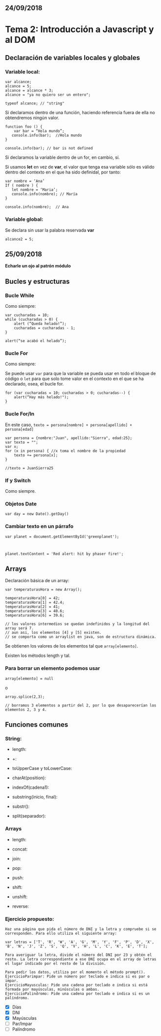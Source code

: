 ## 24/09/2018

# Tema 2: Introducción a Javascript y al DOM

## Declaración de variables locales y globales

### Variable local:

```
var alcance;
alcance = 5;
alcance = alcance * 3;
alcance = "ya no quiero ser un entero"; 

typeof alcance; // "string"
```

Si declaramos dentro de una función, haciendo referencia fuera de ella no obtendremos ningún valor.

```
function foo () {
    var bar = “Hola mundo”;
   console.info(bar);  //Hola mundo
}

console.info(bar); // bar is not defined
```

Si declaramos la variable dentro de un for, en cambio, sí.

Si usamos **let** en vez de **var**, el valor que tenga esa variable sólo es válido dentro del contexto en el que ha sido definidal, por tanto:

```
var nombre = ‘Ana’
If ( nombre ) {
   let nombre = ‘Maria’;
   console.info(nombre); // María
}

console.info(nombre);  // Ana

```

### Variable global:

Se declara sin usar la palabra reservada **var**

```alcance2 = 5;```

## 25/09/2018

**Echarle un ojo al patrón módulo**

## Bucles y estructuras

### Bucle While
Como siempre:

```
var cucharadas = 10; 
while (cucharadas > 0) {
    alert (“Queda helado!”);  
    cucharadas = cucharadas - 1;
}

alert(“se acabó el helado”); 
```

### Bucle For

Como siempre: 

Se puede usar ```var``` para que la variable se pueda usar en todo el bloque de código o ```let``` para que solo tome valor en el contexto en el que se ha declarado, osea, el bucle for. 
```
for (var cucharadas = 10; cucharadas > 0; cucharadas--) {
    alert(“Hay más helado!");
}
```

### Bucle For/In

En este caso, ```texto = persona[nombre] + persona[apellido] + persona[edad]```

```
var persona = {nombre:"Juan", apellido:"Sierra", edad:25};
var texto = "";
var x;
for (x in persona) { //x toma el nombre de la propiedad
    texto += persona[x];
}

//texto = JuanSierra25
```

### If y Switch

Como siempre.

### Objetos Date

```var day = new Date().getDay()```

### Cambiar texto en un párrafo

```
var planet = document.getElementById('greenplanet');



planet.textContent = 'Red alert: hit by phaser fire!';
```

## Arrays

Declaración básica de un array:

```
var temperaturasHora = new Array();

temperaturasHora[0] = 42;
temperaturasHora[1] = 42.4;
temperaturasHora[2] = 41;
temperaturasHora[3] = 40.6;
temperaturasHora[6] = 39.6; 

// los valores intermedios se quedan indefinidos y la longitud del array será 7.
// aun asi, los elementos [4] y [5] existen.
// se comporta como un arraylist en java, son de estructura dinámica.
```

Se obtienen los valores de los elementos tal que ```array[elemento]```.

Existen los métodos length y tal.

### Para **borrar** un elemento podemos usar 

```
array[elemento] = null
```

o

```
array.splice(2,3);

// borramos 3 elementos a partir del 2, por lo que desaparecerían los elementos 2, 3 y 4.
```

## Funciones comunes

### String:


- length:

- \+:

- toUpperCase y toLowerCase:

- charAt(position):

- indexOf(cadena1):

- substring(inicio, final):

- substr():

- split(separador):

### Arrays

- length:

- concat:

- join:

- pop:

- push:

- shift:

- unshift:

- reverse:

### Ejercicio propuesto:
```
Haz una página que pida el número de DNI y la letra y compruebe si se corresponden. Para ello utiliza el siguiente array: 

var letras = ['T', 'R', 'W', 'A', 'G', 'M', 'Y', 'F', 'P', 'D', 'X', 'B', 'N', 'J', 'Z', 'S', 'Q', 'V', 'H', 'L', 'C', 'K', 'E', 'T'];

Para averiguar la letra, divide el número del DNI por 23 y obtén el resto. La letra correspondiente a ese DNI ocupa en el array de letras el lugar indicado por el resto de la división.

Para pedir los datos, utiliza por el momento el método prompt().
EjercicioParimpar: Pide un número por teclado e indica si es par o impar.
EjercicioMayusculas: Pide una cadena por teclado e indica si está formada por mayúsculas, minúsculas o ambas.
EjercicioPalindromo: Pide una cadena por teclado e indica si es un palíndromo.
```

- [x] Días
- [x] DNI
- [x] Mayúsculas
- [ ] Par/Impar
- [ ] Palíndromo